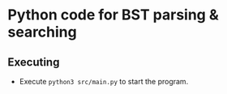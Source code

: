 # Python code for BST parsing & searching

## Executing
- Execute `python3 src/main.py` to start the program.